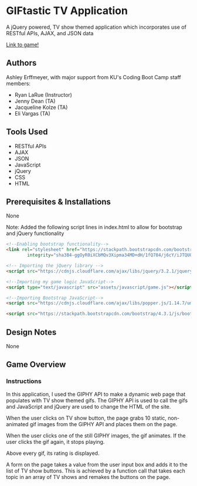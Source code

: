 # GIFtastic TV Application

A jQuery powered, TV show themed application which incorporates use of RESTful APIs, AJAX, and JSON data 

[Link to game!](https://ashleyerffmeyer.github.io/giftastic-tv/) 

## Authors
Ashley Erffmeyer, with major support from KU's Coding Boot Camp staff members:
* Ryan LaRue (Instructor)
* Jenny Dean (TA)
* Jacqueline Kolze (TA)
* Eli Vargas (TA)

## Tools Used
* RESTful APIs
* AJAX
* JSON
* JavaScript
* jQuery
* CSS
* HTML

## Prerequisites & Installations
None

Note: Added the following script lines in index.html to allow for bootstrap and jQuery functionality

```html
<!--Enabling bootstrap functionality-->
<link rel="stylesheet" href="https://stackpath.bootstrapcdn.com/bootstrap/4.3.1/css/bootstrap.min.css"
        integrity="sha384-ggOyR0iXCbMQv3Xipma34MD+dH/1fQ784/j6cY/iJTQUOhcWr7x9JvoRxT2MZw1T" crossorigin="anonymous">

<!-- Importing the jQuery library -->
<script src="https://cdnjs.cloudflare.com/ajax/libs/jquery/3.2.1/jquery.min.js"></script>

<!--Importing my game logic JavaScript-->
<script type="text/javascript" src="assets/javascript/game.js"></script>

<!--Importing Bootstrap JavaScript-->
<script src="https://cdnjs.cloudflare.com/ajax/libs/popper.js/1.14.7/umd/popper.min.js" integrity="sha384-UO2eT0CpHqdSJQ6hJty5KVphtPhzWj9WO1clHTMGa3JDZwrnQq4sF86dIHNDz0W1" crossorigin="anonymous"></script>

<script src="https://stackpath.bootstrapcdn.com/bootstrap/4.3.1/js/bootstrap.min.js" integrity="sha384-JjSmVgyd0p3pXB1rRibZUAYoIIy6OrQ6VrjIEaFf/nJGzIxFDsf4x0xIM+B07jRM" crossorigin="anonymous"></script>
```

## Design Notes

None

## Game Overview

### Instructions

In this application, I used the GIPHY API to make a dynamic web page that populates with TV show themed gifs. The GIPHY API is used to call the gifs and JavaScript and jQuery are used to change the HTML of the site.

When the user clicks on TV show button, the page grabs 10 static, non-animated gif images from the GIPHY API and places them on the page.

When the user clicks one of the still GIPHY images, the gif animates. If the user clicks the gif again, it stops playing.

Above every gif, its rating is displayed.

A form on the page takes a value from the user input box and adds it to the list of TV show buttons. This is achieved by a function call that takes each topic in an array of TV shows and remakes the buttons on the page.
